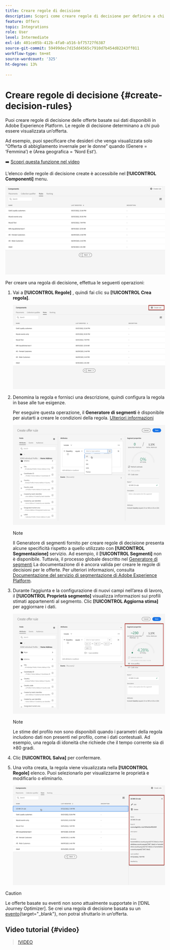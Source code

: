 ```yaml
---
title: Creare regole di decisione
description: Scopri come creare regole di decisione per definire a chi visualizzare le offerte
feature: Offers
topic: Integrations
role: User
level: Intermediate
exl-id: 401ce05b-412b-4fa0-a516-bf75727f6387
source-git-commit: 59499dec7d15dd4565c7910d7b454d82243ff011
workflow-type: tm+mt
source-wordcount: '325'
ht-degree: 13%

---
```


# Creare regole di decisione {#create-decision-rules}

Puoi creare regole di decisione delle offerte basate sui dati disponibili in Adobe Experience Platform. Le regole di decisione determinano a chi può essere visualizzata un’offerta.

Ad esempio, puoi specificare che desideri che venga visualizzata solo “Offerta di abbigliamento invernale per le donne” quando (Genere = ‘Femmina’) e (Area geografica = ‘Nord Est’). 

➡️ [Scopri questa funzione nel video](#video)

L’elenco delle regole di decisione create è accessibile nel **[!UICONTROL Componenti]** menu.

![](../assets/decision_rules_list.png)

Per creare una regola di decisione, effettua le seguenti operazioni:

1. Vai a **[!UICONTROL Regole]** , quindi fai clic su **[!UICONTROL Crea regola]**.

   ![](../assets/offers_decision_rule_creation.png)

1. Denomina la regola e fornisci una descrizione, quindi configura la regola in base alle tue esigenze.

   Per eseguire questa operazione, il **Generatore di segmenti** è disponibile per aiutarti a creare le condizioni della regola. [Ulteriori informazioni](../../segment/about-segments.md)

   <!--In this example, the rule will target customers that have the "Gold" loyalty level.-->

   ![](../assets/offers_decision_rule_creation_segment.png)

   >[!NOTE]
   >
   >Il Generatore di segmenti fornito per creare regole di decisione presenta alcune specificità rispetto a quello utilizzato con **[!UICONTROL Segmentazione]** servizio. Ad esempio, il **[!UICONTROL Segmenti]** non è disponibile. Tuttavia, il processo globale descritto nel [Generatore di segmenti](../../segment/about-segments.md) La documentazione di è ancora valida per creare le regole di decisioni per le offerte. Per ulteriori informazioni, consulta [Documentazione del servizio di segmentazione di Adobe Experience Platform](https://experienceleague.adobe.com/docs/experience-platform/segmentation/ui/segment-builder.html?lang=it).

1. Durante l’aggiunta e la configurazione di nuovi campi nell’area di lavoro, il **[!UICONTROL Proprietà segmento]** visualizza informazioni sui profili stimati appartenenti al segmento. Clic **[!UICONTROL Aggiorna stima]** per aggiornare i dati.

   ![](../assets/offers_decision_rule_creation_estimate.png)

   >[!NOTE]
   >
   >Le stime del profilo non sono disponibili quando i parametri della regola includono dati non presenti nel profilo, come i dati contestuali. Ad esempio, una regola di idoneità che richiede che il tempo corrente sia di ≥80 gradi.

1. Clic **[!UICONTROL Salva]** per confermare.

1. Una volta creata, la regola viene visualizzata nella **[!UICONTROL Regole]** elenco. Puoi selezionarlo per visualizzarne le proprietà e modificarlo o eliminarlo.

   ![](../assets/rule_created.png)

>[!CAUTION]
>
>Le offerte basate su eventi non sono attualmente supportate in [!DNL Journey Optimizer]. Se crei una regola di decisione basata su un [evento](https://experienceleague.adobe.com/docs/experience-platform/segmentation/ui/segment-builder.html#events){target="_blank"}, non potrai sfruttarlo in un’offerta.

## Video tutorial {#video}

>[!VIDEO](https://video.tv.adobe.com/v/329373?quality=12)
